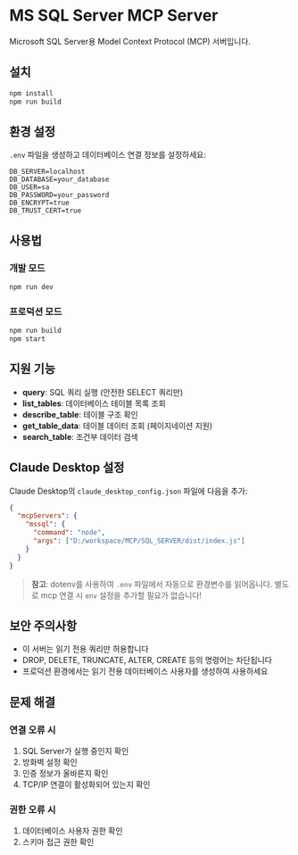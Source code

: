 # MS SQL Server MCP Server

Microsoft SQL Server용 Model Context Protocol (MCP) 서버입니다.

## 설치

```bash
npm install
npm run build
```

## 환경 설정

`.env` 파일을 생성하고 데이터베이스 연결 정보를 설정하세요:

```env
DB_SERVER=localhost
DB_DATABASE=your_database
DB_USER=sa
DB_PASSWORD=your_password
DB_ENCRYPT=true
DB_TRUST_CERT=true
```

## 사용법

### 개발 모드
```bash
npm run dev
```

### 프로덕션 모드
```bash
npm run build
npm start
```

## 지원 기능

- **query**: SQL 쿼리 실행 (안전한 SELECT 쿼리만)
- **list_tables**: 데이터베이스 테이블 목록 조회
- **describe_table**: 테이블 구조 확인
- **get_table_data**: 테이블 데이터 조회 (페이지네이션 지원)
- **search_table**: 조건부 데이터 검색

## Claude Desktop 설정

Claude Desktop의 `claude_desktop_config.json` 파일에 다음을 추가:

```json
{
  "mcpServers": {
    "mssql": {
      "command": "node",
      "args": ["D:/workspace/MCP/SQL_SERVER/dist/index.js"]
    }
  }
}
```

> **참고**: dotenv를 사용하여 `.env` 파일에서 자동으로 환경변수를 읽어옵니다. 
> 별도로 mcp 연결 시 `env` 설정을 추가할 필요가 없습니다!

## 보안 주의사항

- 이 서버는 읽기 전용 쿼리만 허용합니다
- DROP, DELETE, TRUNCATE, ALTER, CREATE 등의 명령어는 차단됩니다
- 프로덕션 환경에서는 읽기 전용 데이터베이스 사용자를 생성하여 사용하세요

## 문제 해결

### 연결 오류 시
1. SQL Server가 실행 중인지 확인
2. 방화벽 설정 확인
3. 인증 정보가 올바른지 확인
4. TCP/IP 연결이 활성화되어 있는지 확인

### 권한 오류 시
1. 데이터베이스 사용자 권한 확인
2. 스키마 접근 권한 확인 